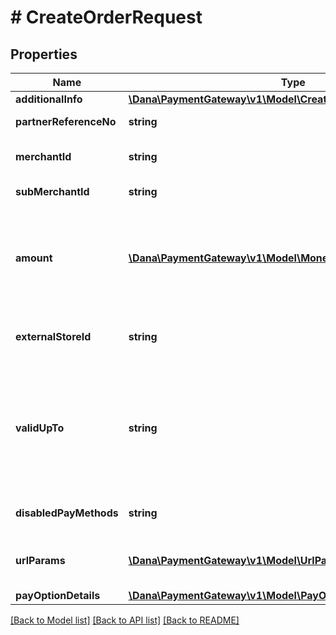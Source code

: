 # # CreateOrderRequest

## Properties

Name | Type | Description | Notes
------------ | ------------- | ------------- | -------------
**additionalInfo** | [**\Dana\PaymentGateway\v1\Model\CreateOrderByApiAdditionalInfo**](CreateOrderByApiAdditionalInfo.md) |  | [optional]
**partnerReferenceNo** | **string** | Transaction identifier on partner system |
**merchantId** | **string** | Merchant identifier that is unique per each merchant |
**subMerchantId** | **string** | Information of sub merchant identifier | [optional]
**amount** | [**\Dana\PaymentGateway\v1\Model\Money**](Money.md) | Amount. Contains two sub-fields:&lt;br&gt; 1. Value: Transaction amount, including the cents&lt;br&gt; 2. Currency: Currency code based on ISO&lt;br&gt; |
**externalStoreId** | **string** | Store identifier to indicate to which store this payment belongs to | [optional]
**validUpTo** | **string** | The time when the payment will be automatically expired, in format YYYY-MM-DDTHH:mm:ss+07:00. Time must be in GMT+7 (Jakarta time) and cannot be more than one week in the future. | [optional]
**disabledPayMethods** | **string** | Payment method(s) that cannot be used for this | [optional]
**urlParams** | [**\Dana\PaymentGateway\v1\Model\UrlParam[]**](UrlParam.md) | Notify URL that DANA must send the payment notification to |
**payOptionDetails** | [**\Dana\PaymentGateway\v1\Model\PayOptionDetail[]**](PayOptionDetail.md) |  |

[[Back to Model list]](../../README.md#models) [[Back to API list]](../../README.md#endpoints) [[Back to README]](../../README.md)
